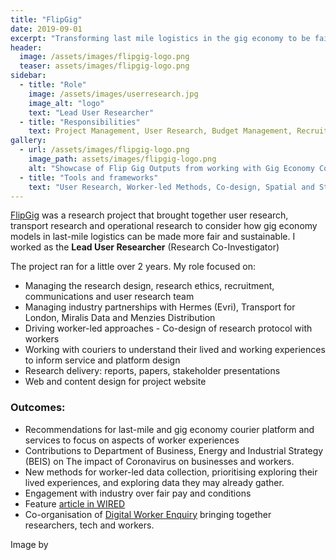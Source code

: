 ```yaml
---
title: "FlipGig"
date: 2019-09-01
excerpt: "Transforming last mile logistics in the gig economy to be fairer and more sustainable."
header:
  image: /assets/images/flipgig-logo.png
  teaser: assets/images/flipgig-logo.png
sidebar:
  - title: "Role"
    image: /assets/images/userresearch.jpg
    image_alt: "logo"
    text: "Lead User Researcher"
  - title: "Responsibilities"
    text: Project Management, User Research, Budget Management, Recruitment, Stakeholder Engagement, Web Design"
gallery:
  - url: /assets/images/flipgig-logo.png
    image_path: assets/images/flipgig-logo.png
    alt: "Showcase of Flip Gig Outputs from working with Gig Economy Couriers"
  - title: "Tools and frameworks"
    text: "User Research, Worker-led Methods, Co-design, Spatial and Statistical Analysis" 
---   
```


[FlipGig](http://www.flipgig.org/) was a research project that brought together user research, transport research and operational research to consider how gig economy models in last-mile logistics can be made more fair and sustainable. I worked as the __Lead User Researcher__ (Research Co-Investigator)

The project ran for a little over 2 years. My role focused on:
- Managing the research design, research ethics, recruitment, communications and user research team
- Managing industry partnerships with Hermes (Evri), Transport for London, Miralis Data and Menzies Distribution
- Driving worker-led approaches - Co-design of research protocol with workers
- Working with couriers to understand their lived and working experiences to inform service and platform design 
- Research delivery: reports, papers, stakeholder presentations
- Web and content design for project website

### Outcomes:
- Recommendations for last-mile and gig economy courier platform and services to focus on aspects of worker experiences
- Contributions to Department of Business, Energy and Industrial Strategy (BEIS) on The impact of Coronavirus on businesses and workers.
- New methods for worker-led data collection, prioritising exploring their lived experiences, and exploring data they may already gather.
- Engagement with industry over fair pay and conditions
- Feature [article in WIRED](https://www.wired.co.uk/article/gig-economy-fix-academics)
- Co-organisation of [Digital Worker Enquiry](https://digitalworkerinquiry.com/) bringing together researchers, tech and workers.


Image by 